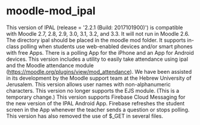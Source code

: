 moodle-mod_ipal
===============

This version of IPAL (release = '2.2.1 (Build: 2017101900)') is compatible with Moodle 2.7, 2.8, 2.9, 3.0, 3.1, 3.2, and 3.3. 
It will not run in Moodle 2.6.
The directory ipal should be placed in the moodle mod folder.
It supports in-class polling when students use web-enabled devices and/or smart phones with free Apps. 
There is a polling App for the iPhone and an App for Android devices. 
This version includes a utility to easily take attendance using ipal and the Moodle attendance module (https://moodle.org/plugins/view/mod_attendance). We have been assisted in its development by the Moodle support team at the Hebrew University of Jerusalem.
This version allows user names with non-alphanumeric characters.
This version no longer supports the EJS module. (This is a temporary change.)
This version supports Firebase Cloud Messaging for the new version of the IPAL Android App.
Firebase refreshes the student screen in the App whenever the teacher sends a question or stops polling.
This version has also removed the use of $_GET in several files.